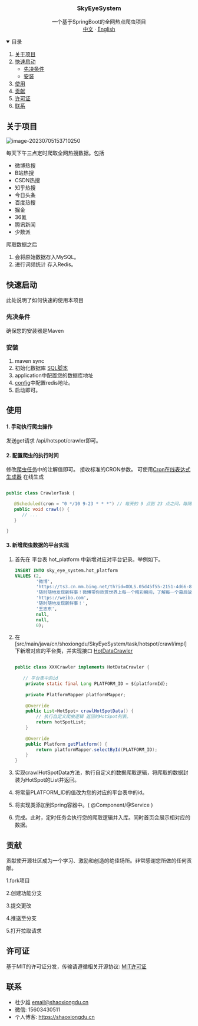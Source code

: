 <h3 align="center">SkyEyeSystem</h3>

  <p align="center">
     一个基于SpringBoot的全网热点爬虫项目
    <br />
    <a href="./README.md">中文</a>
    ·
    <a href="./README_en.md">English</a>
  </p>
<details open="open">
  <summary>目录</summary>
  <ol>
    <li>
      <a href="#关于项目">关于项目</a>
    </li>
    <li>
      <a href="#快速启动">快速启动</a>
      <ul>
        <li><a href="#先决条件">先决条件</a></li>
        <li><a href="#安装">安装</a></li>
      </ul>
    </li>
    <li><a href="#使用">使用</a></li>
    <li><a href="#贡献">贡献</a></li>
    <li><a href="#许可证">许可证</a></li>
    <li><a href="#联系">联系</a></li>
  </ol>
</details>

## 关于项目

![image-20230705153710250](https://images-1301128659.cos.ap-beijing.myqcloud.com/shaoxiongdu/202307051537338.png)

每天下午三点定时爬取全网热搜数据。包括

- 微博热搜
- B站热搜
- CSDN热搜
- 知乎热搜
- 今日头条
- 百度热搜
- 掘金
- 36氪
- 腾讯新闻
- 少数派

爬取数据之后

1. 会将原始数据存入MySQL。
2. 进行词频统计 存入Redis。

## 快速启动

此处说明了如何快速的使用本项目

### 先决条件

确保您的安装器是Maven

### 安装

1. maven sync
2. 初始化数据库 [SQL脚本](src/main/resources/db/ddl.sql)
3. application中配置您的数据库地址
4. [config](src/main/resources/config/redis.setting)中配置redis地址。
5. 启动即可。

## 使用

#### 1. 手动执行爬虫操作

发送get请求 /api/hotspot/crawler即可。

#### 2. 配置爬虫的执行时间

修改[爬虫任务](src/main/java/cn/shoxiongdu/SkyEyeSystem/task/hotspot/crawl/CrawlerTask.java)中的注解值即可。
接收标准的CRON参数。 可使用[Cron在线表达式生成器](http://cron.ciding.cc/) 在线生成

```java

public class CrawlerTask {

   @Scheduled(cron = "0 */10 9-23 * * *") // 每天的 9 点到 23 点之间，每隔十分钟执行一次任务。
   public void crawl() {
      // ...
   }

}
```

#### 3. 新增爬虫数据的平台实现

1. 首先在 平台表 hot_platform 中新增对应对平台记录。举例如下。

   ``` sql
   INSERT INTO sky_eye_system.hot_platform 
   VALUES (2, 
           '微博',
           'https://ts3.cn.mm.bing.net/th?id=ODLS.05d45f55-2151-4d66-83e5-d10018607094&w=32&h=32&qlt=90&pcl=fffffa&o=6&pid=1.2',
           '随时随地发现新鲜事！微博带你欣赏世界上每一个精彩瞬间，了解每一个幕后故事。分享你想表达的，让全世界都能听到你的心声！',
           'https://weibo.com', 
           '随时随地发现新鲜事！', 
           '王志东', 
           null, 
           null, 
           0);
   ```

2. 在 [src/main/java/cn/shoxiongdu/SkyEyeSystem/task/hotspot/crawl/impl]
   下新增对应的平台类，并实现接口 [HotDataCrawler](src/main/java/cn/shoxiongdu/SkyEyeSystem/task/hotspot/crawl/HotDataCrawler.java)

   ``` java
   
   public class XXXCrawler implements HotDataCrawler {
       
      // 平台表中的id 
       private static final Long PLATFORM_ID = ${platformId};
       
       private PlatformMapper platformMapper;
       
       @Override
       public List<HotSpot> crawlHotSpotData() {
           // 执行自定义爬虫逻辑 返回的HotSpot列表。
           return hotSpotList;
       }
       
       @Override
       public Platform getPlatform() {
           return platformMapper.selectById(PLATFORM_ID);
       }
   }
   
   ```

3. 实现crawlHotSpotData方法，执行自定义的数据爬取逻辑，将爬取的数据封装为HotSpot的List并返回。

4. 将常量PLATFORM_ID的值改为您的对应的平台表中的id。

5. 将实现类添加到Spring容器中。( @Component/@Service )

6. 完成。此时，定时任务会执行您的爬取逻辑并入库。同时首页会展示相对应的数据。

## 贡献

贡献使开源社区成为一个学习、激励和创造的绝佳场所。非常感谢您所做的任何贡献。

1.fork项目

2.创建功能分支

3.提交更改

4.推送至分支

5.打开拉取请求

## 许可证

基于MIT的许可证分发，传输请遵循相关开源协议: [MIT许可证](LICENSE )

## 联系

- 杜少雄 email@shaoxiongdu.cn
- 微信: 15603430511
- 个人博客: https://shaoxiongdu.cn
